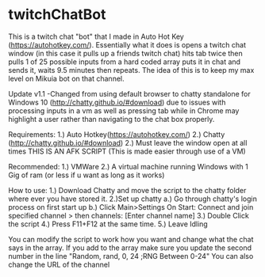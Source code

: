 # twitchChatBot
This is a twitch chat "bot" that I made in Auto Hot Key (https://autohotkey.com/). Essentially what it does is opens a twitch chat window (in this case it pulls up a friends twitch chat) hits tab twice then pulls 1 of 25 possible inputs from a hard coded array puts it in chat and sends it, waits 9.5 minutes then repeats. The idea of this is to keep my max level on Mikuia bot on that channel. 

Update v1.1
-Changed from using default browser to chatty standalone for Windows 10 (http://chatty.github.io/#download) due to issues with processing inputs in a vm as well as pressing tab while in Chrome may highlight a user rather than navigating to the chat box properly.

Requirements:
1.) Auto Hotkey(https://autohotkey.com/)
2.) Chatty (http://chatty.github.io/#download)
2.) Must leave the window open at all times THIS IS AN AFK SCRIPT (This is made easier through use of a VM)

Recommended:
1.) VMWare
2.) A virtual machine running Windows with 1 Gig of ram (or less if u want as long as it works)

How to use:
1.) Download Chatty and move the script to the chatty folder where ever you have stored it.
2.)Set up chatty 
	a.) Go through chatty's login process on first start up
	b.) Click Main>Settings On Start: Connect and join specified channel > then channels: [Enter channel name]
3.) Double Click the script
4.) Press F11+F12 at the same time.
5.) Leave Idling 

You can modify the script to work how you want and change what the chat says in the array. If you add to the array make sure you update the second number in the line  "Random, rand, 0, 24 ;RNG Between 0-24"
You can also change the URL of the channel
